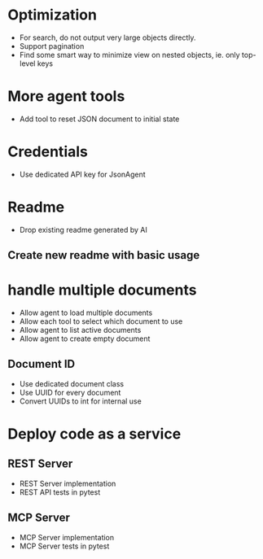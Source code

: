 # Optimization

* For search, do not output very large objects directly.
* Support pagination
* Find some smart way to minimize view on nested objects, ie. only top-level keys

# More agent tools

- Add tool to reset JSON document to initial state

# Credentials

* Use dedicated API key for JsonAgent

# Readme

* Drop existing readme generated by AI

## Create new readme with basic usage

# handle multiple documents

* Allow agent to load multiple documents
* Allow each tool to select which document to use
* Allow agent to list active documents
* Allow agent to create empty document

## Document ID

* Use dedicated document class
* Use UUID for every document
* Convert UUIDs to int for internal use

# Deploy code as a service

## REST Server

* REST Server implementation
* REST API tests in pytest

## MCP Server

* MCP Server implementation
* MCP Server tests in pytest
